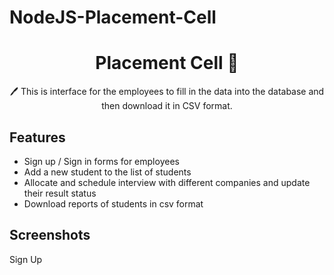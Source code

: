 # NodeJS-Placement-Cell
<h1 align="center">Placement Cell  📝</h1>
<p align="center">
 🖊️ 
     This is interface for the employees  to fill in the data into the database and then download it in CSV format.
</p>

## Features

- Sign up / Sign in forms for employees
- Add a new student to the list of students
- Allocate and schedule interview with different companies and update their result status
- Download reports of students in csv format

## Screenshots
Sign Up

